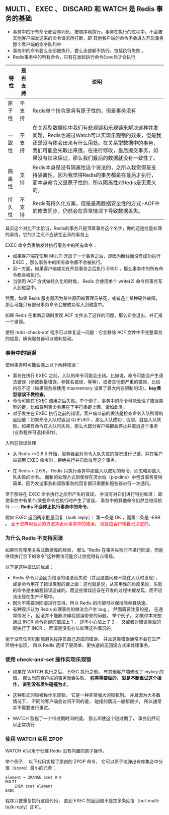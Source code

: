## MULTI 、 EXEC 、 DISCARD 和 WATCH 是 Redis 事务的基础

* 事务中的所有命令都会序列化、按顺序地执行。事务在执行的过程中，不会被其他客户端发送来的命令请求所打断，即 其他客户端的命令不会进入开启事务那个客户端的命令队列中
* 事务中的命令要么全部被执行，要么全部都不执行。包括执行失败 。
* Redis事务中的所有命令，只有在发起执行命令Exec后才会执行

| 特性 | 是否支持 | 说明 |
| --- | --- | --- |
| 原子性 | 不支持 | Redis单个指令是具有原子性的，但是事务没有 |
| 一致性 | 不支持 | 在关系型数据库中我们有悲观锁和乐观锁来解决这种并发问题，Redis也通过Watch可以实现乐观锁的效果，但是我还是没有体会出来有什么用处。在关系型数据中的事务，我们可能会先取出来值，在进行修改，最后提交事务，如果没有锁来保证，那么我们最后的数据就没有一致性了。  |
| 隔离性 | 支持 |Redis本身是没有隔离性这个说法的，之所以我觉得是支持隔离性，因为我觉得Redis的事务都是在最后才执行，而本身命令又是原子性的，所以隔离性对Redis是无意义的。  |
| 持久性 |  不支持| 	Redis有持久化方案，但是最高数据安全性的方式-AOF中的修改同步，仍然会在异常情况下导致数据丢失。|

其实这个对比不太恰当，Redis的事务只是顶着事务这个名字，做的还是批量处理的事情，它的关注点不应该在正真的事务上


EXEC 命令负责触发并执行事务中的所有命令：

* 如果客户端在使用 MULTI 开启了一个事务之后，却因为断线而没有成功执行 EXEC ，那么事务中的所有命令都不会被执行。
* 另一方面，如果客户端成功在开启事务之后执行 EXEC ，那么事务中的所有命令都会被执行。
* 当使用 AOF 方式做持久化的时候， Redis 会使用单个 write(2) 命令将事务写入到磁盘中。

然而，如果 Redis 服务器因为某些原因被管理员杀死，或者遇上某种硬件故障，那么可能只有部分事务命令会被成功写入到磁盘中。

如果 Redis 在重新启动时发现 AOF 文件出了这样的问题，那么它会退出，并汇报一个错误。

使用 redis-check-aof 程序可以修复这一问题：它会移除 AOF 文件中不完整事务的信息，确保服务器可以顺利启动。

### 事务中的错误
使用事务时可能会遇上以下两种错误：

* 事务在执行 EXEC 之前，入队的命令可能会出错。比如说，命令可能会产生语法错误（参数数量错误，参数名错误，等等），或者其他更严重的错误，比如内存不足（如果服务器使用 maxmemory 设置了最大内存限制的话）。**key类型错误不做检查。**
* 命令可能在 EXEC 调用之后失败。举个例子，事务中的命令可能处理了错误类型的键，比如将列表命令用在了字符串键上面，诸如此类。
* 对于发生在 EXEC 执行之前的错误，客户端以前的做法是检查命令入队所得的返回值：如果命令入队时返回 QUEUED ，那么入队成功；否则，就是入队失败。如果有命令在入队时失败，那么大部分客户端都会停止并取消这个事务(业务程序可选择操作)。

入列前错误处理
* 从 Redis >=2.6.5 开始，服务器会对命令入队失败的情况进行记录，并在客户端调用 EXEC 命令时，拒绝执行并自动放弃这个事务。

* 在 Redis < 2.6.5， Redis 只执行事务中那些入队成功的命令，而忽略那些入队失败的命令。 而新的处理方式则使得在流水线（pipeline）中包含事务变得简单，因为发送事务和读取事务的回复都只需要和服务器进行一次通讯。

至于那些在 EXEC 命令执行之后所产生的错误， 并没有对它们进行特别处理： 即使事务中有某个/某些命令在执行时产生了错误， 事务中的其他命令仍然会继续执行 —— **Redis 不会停止执行事务中的命令**。

假如 EXEC 返回两条批量回复（bulk reply）： 第一条是 OK ，而第二条是 -ERR 。 <font color="red">至于怎样用合适的方法来表示事务中的错误， 则是由客户端自己决定的。</font>

### 为什么 Redis 不支持回滚
如果你有使用关系式数据库的经验， 那么 “Redis 在事务失败时不进行回滚，而是继续执行余下的命令”这种做法可能会让你觉得有点奇怪。

以下是这种做法的优点：

* Redis 命令只会因为错误的语法而失败（并且这些问题不能在入队时发现），或是命令用在了错误类型的键上面：这也就是说，从实用性的角度来说，失败的命令是由编程错误造成的，而这些错误应该在开发的过程中被发现，而不应该出现在生产环境中。
* 因为不需要对回滚进行支持，所以 Redis 的内部可以保持简单且快速。
* 有种观点认为 Redis 处理事务的做法会产生 bug ， 然而需要注意的是， 在通常情况下， 回滚并不能解决编程错误带来的问题。 举个例子， 如果你本来想通过 INCR 命令将键的值加上 1 ， 却不小心加上了 2 ， 又或者对错误类型的键执行了 INCR ， 回滚是没有办法处理这些情况的。

鉴于没有任何机制能避免程序员自己造成的错误， 并且这类错误通常不会在生产环境中出现， 所以 Redis 选择了更简单、更快速的无回滚方式来处理事务。

### 使用 check-and-set 操作实现乐观锁
* 如果在 WATCH 执行之后， EXEC 执行之前， 有其他客户端修改了 mykey 的值， 那么当前客户端的事务就会失败。 **程序需要做的， 就是不断重试这个操作， 直到没有发生碰撞为止**。

* 这种形式的锁被称作乐观锁， 它是一种非常强大的锁机制。 并且因为大多数情况下， 不同的客户端会访问不同的键， 碰撞的情况一般都很少， 所以通常并不需要进行重试。

* WATCH 监视了一个带过期时间的键， 那么即使这个键过期了， 事务仍然可以正常执行


### 使用 WATCH 实现 ZPOP
WATCH 可以用于创建 Redis 没有内置的原子操作。

举个例子， 以下代码实现了原创的 ZPOP 命令， 它可以原子地弹出有序集合中分值（score）最小的元素：

```WATCH zset
element = ZRANGE zset 0 0
MULTI
    ZREM zset element
EXEC
```
 
程序只要重复执行这段代码， 直到 EXEC 的返回值不是空多条回复（null multi-bulk reply）即可。